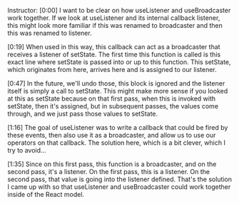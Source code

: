 Instructor: [0:00] I want to be clear on how useListener and useBroadcaster work together. If we look at useListener and its internal callback listener, this might look more familiar if this was renamed to broadcaster and then this was renamed to listener.

[0:19] When used in this way, this callback can act as a broadcaster that receives a listener of setState. The first time this function is called is this exact line where setState is passed into or up to this function. This setState, which originates from here, arrives here and is assigned to our listener.

[0:47] In the future, we'll undo those, this block is ignored and the listener itself is simply a call to setState. This might make more sense if you looked at this as setState because on that first pass, when this is invoked with setState, then it's assigned, but in subsequent passes, the values come through, and we just pass those values to setState.

[1:16] The goal of useListener was to write a callback that could be fired by these events, then also use it as a broadcaster, and allow us to use our operators on that callback. The solution here, which is a bit clever, which I try to avoid...

[1:35] Since on this first pass, this function is a broadcaster, and on the second pass, it's a listener. On the first pass, this is a listener. On the second pass, that value is going into the listener defined. That's the solution I came up with so that useListener and useBroadcaster could work together inside of the React model.

